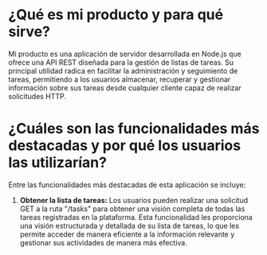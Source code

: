 # ¿Qué es mi producto y para qué sirve?

Mi producto es una aplicación de servidor desarrollada en Node.js que ofrece una API REST diseñada para la gestión de listas de tareas. Su principal utilidad radica en facilitar la administración y seguimiento de tareas, permitiendo a los usuarios almacenar, recuperar y gestionar información sobre sus tareas desde cualquier cliente capaz de realizar solicitudes HTTP.

# ¿Cuáles son las funcionalidades más destacadas y por qué los usuarios las utilizarían?

Entre las funcionalidades más destacadas de esta aplicación se incluye:

1. **Obtener la lista de tareas:** Los usuarios pueden realizar una solicitud GET a la ruta "/tasks" para obtener una visión completa de todas las tareas registradas en la plataforma. Esta funcionalidad les proporciona una visión estructurada y detallada de su lista de tareas, lo que les permite acceder de manera eficiente a la información relevante y gestionar sus actividades de manera más efectiva.

